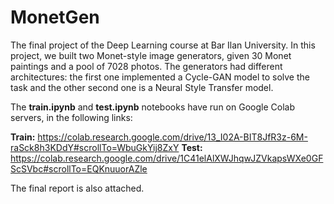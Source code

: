 # MonetGen
The final project of the Deep Learning course at Bar Ilan University. 
In this project, we built two Monet-style image generators, given 30 Monet paintings and a pool of 7028 photos.
The generators had different architectures: the first one implemented a Cycle-GAN model to solve the task and the other second one is a Neural Style Transfer model.

The **train.ipynb** and **test.ipynb** notebooks have run on Google Colab servers, in the following links:

**Train:** https://colab.research.google.com/drive/13_I02A-BIT8JfR3z-6M-raSck8h3KDdY#scrollTo=WbuGkYij8ZxY
**Test:** https://colab.research.google.com/drive/1C41elAlXWJhqwJZVkapsWXe0GFScSVbc#scrollTo=EQKnuuorAZle

The final report is also attached.
